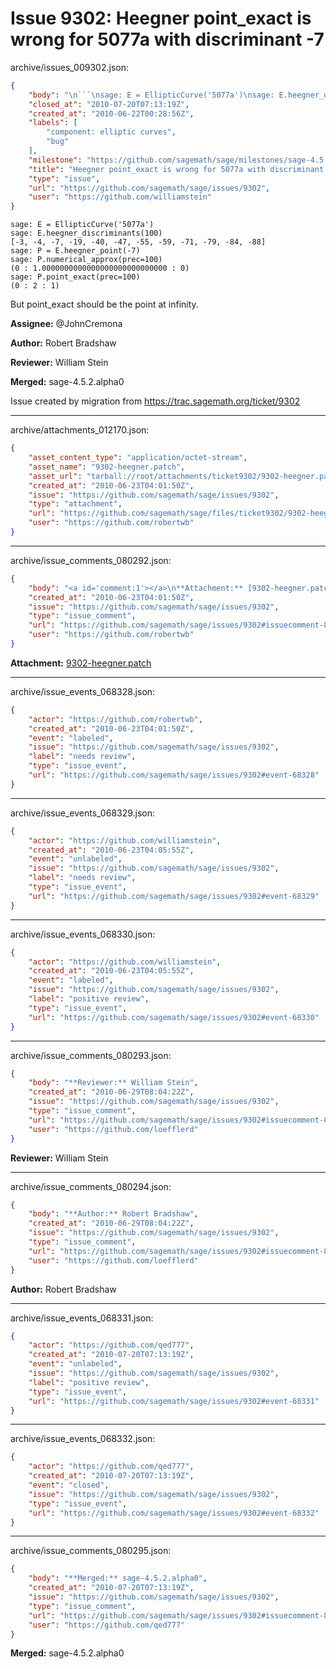 # Issue 9302: Heegner point_exact is wrong for 5077a with discriminant -7

archive/issues_009302.json:
```json
{
    "body": "\n```\nsage: E = EllipticCurve('5077a')\nsage: E.heegner_discriminants(100)\n[-3, -4, -7, -19, -40, -47, -55, -59, -71, -79, -84, -88]\nsage: P = E.heegner_point(-7)\nsage: P.numerical_approx(prec=100)\n(0 : 1.0000000000000000000000000000 : 0)\nsage: P.point_exact(prec=100)\n(0 : 2 : 1)\n```\n\nBut point_exact should be the point at infinity. \n\n**Assignee:** @JohnCremona\n\n**Author:** Robert Bradshaw\n\n**Reviewer:** William Stein\n\n**Merged:** sage-4.5.2.alpha0\n\nIssue created by migration from https://trac.sagemath.org/ticket/9302\n\n",
    "closed_at": "2010-07-20T07:13:19Z",
    "created_at": "2010-06-22T00:28:56Z",
    "labels": [
        "component: elliptic curves",
        "bug"
    ],
    "milestone": "https://github.com/sagemath/sage/milestones/sage-4.5.2",
    "title": "Heegner point_exact is wrong for 5077a with discriminant -7",
    "type": "issue",
    "url": "https://github.com/sagemath/sage/issues/9302",
    "user": "https://github.com/williamstein"
}
```

```
sage: E = EllipticCurve('5077a')
sage: E.heegner_discriminants(100)
[-3, -4, -7, -19, -40, -47, -55, -59, -71, -79, -84, -88]
sage: P = E.heegner_point(-7)
sage: P.numerical_approx(prec=100)
(0 : 1.0000000000000000000000000000 : 0)
sage: P.point_exact(prec=100)
(0 : 2 : 1)
```

But point_exact should be the point at infinity. 

**Assignee:** @JohnCremona

**Author:** Robert Bradshaw

**Reviewer:** William Stein

**Merged:** sage-4.5.2.alpha0

Issue created by migration from https://trac.sagemath.org/ticket/9302





---

archive/attachments_012170.json:
```json
{
    "asset_content_type": "application/octet-stream",
    "asset_name": "9302-heegner.patch",
    "asset_url": "tarball://root/attachments/ticket9302/9302-heegner.patch",
    "created_at": "2010-06-23T04:01:50Z",
    "issue": "https://github.com/sagemath/sage/issues/9302",
    "type": "attachment",
    "url": "https://github.com/sagemath/sage/files/ticket9302/9302-heegner.patch",
    "user": "https://github.com/robertwb"
}
```



---

archive/issue_comments_080292.json:
```json
{
    "body": "<a id='comment:1'></a>\n**Attachment:** [9302-heegner.patch](https://github.com/sagemath/sage/files/ticket9302/9302-heegner.patch)",
    "created_at": "2010-06-23T04:01:50Z",
    "issue": "https://github.com/sagemath/sage/issues/9302",
    "type": "issue_comment",
    "url": "https://github.com/sagemath/sage/issues/9302#issuecomment-80292",
    "user": "https://github.com/robertwb"
}
```

<a id='comment:1'></a>
**Attachment:** [9302-heegner.patch](https://github.com/sagemath/sage/files/ticket9302/9302-heegner.patch)



---

archive/issue_events_068328.json:
```json
{
    "actor": "https://github.com/robertwb",
    "created_at": "2010-06-23T04:01:50Z",
    "event": "labeled",
    "issue": "https://github.com/sagemath/sage/issues/9302",
    "label": "needs review",
    "type": "issue_event",
    "url": "https://github.com/sagemath/sage/issues/9302#event-68328"
}
```



---

archive/issue_events_068329.json:
```json
{
    "actor": "https://github.com/williamstein",
    "created_at": "2010-06-23T04:05:55Z",
    "event": "unlabeled",
    "issue": "https://github.com/sagemath/sage/issues/9302",
    "label": "needs review",
    "type": "issue_event",
    "url": "https://github.com/sagemath/sage/issues/9302#event-68329"
}
```



---

archive/issue_events_068330.json:
```json
{
    "actor": "https://github.com/williamstein",
    "created_at": "2010-06-23T04:05:55Z",
    "event": "labeled",
    "issue": "https://github.com/sagemath/sage/issues/9302",
    "label": "positive review",
    "type": "issue_event",
    "url": "https://github.com/sagemath/sage/issues/9302#event-68330"
}
```



---

archive/issue_comments_080293.json:
```json
{
    "body": "**Reviewer:** William Stein",
    "created_at": "2010-06-29T08:04:22Z",
    "issue": "https://github.com/sagemath/sage/issues/9302",
    "type": "issue_comment",
    "url": "https://github.com/sagemath/sage/issues/9302#issuecomment-80293",
    "user": "https://github.com/loefflerd"
}
```

**Reviewer:** William Stein



---

archive/issue_comments_080294.json:
```json
{
    "body": "**Author:** Robert Bradshaw",
    "created_at": "2010-06-29T08:04:22Z",
    "issue": "https://github.com/sagemath/sage/issues/9302",
    "type": "issue_comment",
    "url": "https://github.com/sagemath/sage/issues/9302#issuecomment-80294",
    "user": "https://github.com/loefflerd"
}
```

**Author:** Robert Bradshaw



---

archive/issue_events_068331.json:
```json
{
    "actor": "https://github.com/qed777",
    "created_at": "2010-07-20T07:13:19Z",
    "event": "unlabeled",
    "issue": "https://github.com/sagemath/sage/issues/9302",
    "label": "positive review",
    "type": "issue_event",
    "url": "https://github.com/sagemath/sage/issues/9302#event-68331"
}
```



---

archive/issue_events_068332.json:
```json
{
    "actor": "https://github.com/qed777",
    "created_at": "2010-07-20T07:13:19Z",
    "event": "closed",
    "issue": "https://github.com/sagemath/sage/issues/9302",
    "type": "issue_event",
    "url": "https://github.com/sagemath/sage/issues/9302#event-68332"
}
```



---

archive/issue_comments_080295.json:
```json
{
    "body": "**Merged:** sage-4.5.2.alpha0",
    "created_at": "2010-07-20T07:13:19Z",
    "issue": "https://github.com/sagemath/sage/issues/9302",
    "type": "issue_comment",
    "url": "https://github.com/sagemath/sage/issues/9302#issuecomment-80295",
    "user": "https://github.com/qed777"
}
```

**Merged:** sage-4.5.2.alpha0
